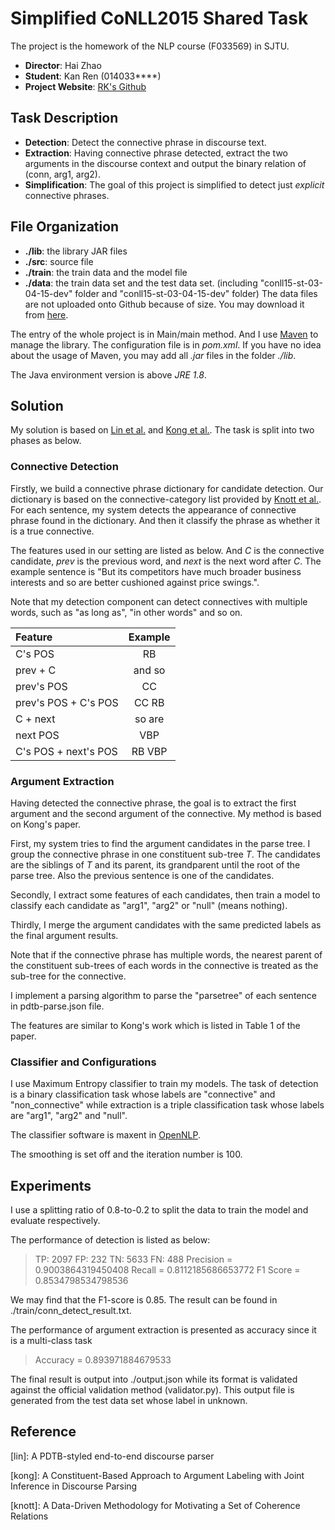 # Simplified CoNLL2015 Shared Task
The project is the homework of the NLP course (F033569) in SJTU.

* **Director**: Hai Zhao
* **Student**: Kan Ren (014033****)
* **Project Website**: [RK's Github](https://github.com/rk2900/CoNLL2015)

## Task Description
* **Detection**:  Detect the connective phrase in discourse text.
* **Extraction**: Having connective phrase detected, extract the two arguments in the discourse context and output the binary relation of (conn, arg1, arg2).
* **Simplification**: The goal of this project is simplified to detect just *explicit* connective phrases.

## File Organization
* **./lib**: the library JAR files
* **./src**: source file
* **./train**: the train data and the model file
* **./data**: the train data set and the test data set. (including "conll15-st-03-04-15-dev" folder and "conll15-st-03-04-15-dev" folder) The data files are not uploaded onto Github because of size. You may download it from [here](http://nbviewer.ipython.org/github/attapol/conll15st/blob/master/tutorial/tutorial.ipynb).

The entry of the whole project is in Main/main method.
And I use [Maven](http://maven.apache.org/) to manage the library. The configuration file is in *pom.xml*.
If you have no idea about the usage of Maven, you may add all *.jar* files in the folder *./lib*.

The Java environment version is above *JRE 1.8*.

## Solution
My solution is based on [Lin et al.](#lin) and  [Kong et al.](#kong). The task is split into two phases as below.

### Connective Detection
Firstly, we build a connective phrase dictionary for candidate detection. Our dictionary is based on the connective-category list provided by [Knott et al.](#knott). For each sentence, my system detects the appearance of connective phrase found in the dictionary. And then it classify the phrase as whether it is a true connective.

The features used in our setting are listed as below. And *C* is the connective candidate, *prev* is the previous word, and *next* is the next word after *C*. The example sentence is "But its competitors have much broader business  interests and so are better cushioned against price swings.".

Note that my detection component can detect connectives with multiple words, such as "as long as", "in other words" and so on.

| Feature   | Example  | 
| :-------- | :--------:|
| C's POS    |  RB |
| prev + C | and so |
| prev's POS | CC |
| prev's POS + C's POS | CC RB |
| C + next | so are |
| next POS | VBP |
| C's POS + next's POS | RB VBP |

### Argument Extraction
Having detected the connective phrase, the goal is to extract the first argument and the second argument of the connective. My method is based on Kong's paper.

First, my system tries to find the argument candidates in the parse tree. I group the connective phrase in one constituent sub-tree *T*. The candidates are the siblings of *T* and its parent, its grandparent until the root of the parse tree. Also the previous sentence is one of the candidates. 

Secondly, I extract some features of each candidates, then train a model to classify each candidate as "arg1", "arg2" or "null" (means nothing).

Thirdly, I merge the argument candidates with the same predicted labels as the final argument results.

Note that if the connective phrase has multiple words, the nearest parent of the constituent sub-trees of each words in the connective is treated as the sub-tree for the connective.

I implement a parsing algorithm to parse the "parsetree" of each sentence in pdtb-parse.json file.

The features are similar to Kong's work which is listed in Table 1 of the paper.

### Classifier and Configurations
I use Maximum Entropy classifier to train my models. The task of detection is a binary classification task whose labels are "connective" and "non_connective" while extraction is a triple classification task whose labels are "arg1", "arg2" and "null".

The classifier software is maxent in [OpenNLP](https://opennlp.apache.org/index.html).

The smoothing is set off and the iteration number is 100.

## Experiments
I use a splitting ratio of 0.8-to-0.2 to split the data to train the model and evaluate respectively.

The performance of detection is listed as below:
> TP: 2097
> FP: 232
> TN: 5633
> FN: 488
> Precision = 0.9003864319450408
> Recall = 0.8112185686653772
> F1 Score = 0.8534798534798536


We may find that the F1-score is 0.85. The result can be found in ./train/conn_detect_result.txt.

The performance of argument extraction is presented as accuracy since it is a multi-class task
> Accuracy = 0.893971884679533

The final result is output into ./output.json while its format is validated against the official validation method (validator.py).
This output file is generated from the test data set whose label in unknown.


## Reference

[lin]<a name="ling"/>: A PDTB-styled end-to-end discourse parser

[kong]<a name="kong"/>: A Constituent-Based Approach to Argument Labeling with Joint Inference in Discourse Parsing

[knott]<a name="knott"/>: A Data-Driven Methodology for Motivating a Set of Coherence Relations